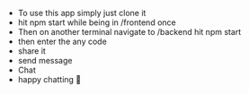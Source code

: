 <ul>
<li>To use this app simply just clone it </li>
<li>hit npm start while being in /frontend once </li>
<li>Then on another terminal navigate to /backend hit npm start</li>
<li>then enter the any code</li>
<li>share it</li>
<li>send message </li>
<li>Chat</li>
<li>happy chatting 👋</li>
</ul>
